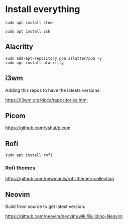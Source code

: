 # Install everything

```
sudo apt install stow

sudo apt install zsh
```
## Alacritty
```
sudo add-apt-repository ppa:aslatter/ppa -y
sudo apt install alacritty
```
## i3wm
Adding this repos to have the latests versions:

https://i3wm.org/docs/repositories.html

## Picom
https://github.com/yshui/picom

## Rofi
```
sudo apt install rofi
```
### Rofi themes
https://github.com/newmanls/rofi-themes-collection

## Neovim
Build from source to get latest version:

https://github.com/neovim/neovim/wiki/Building-Neovim
